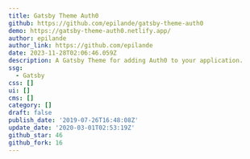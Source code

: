 ```yaml
---
title: Gatsby Theme Auth0
github: https://github.com/epilande/gatsby-theme-auth0
demo: https://gatsby-theme-auth0.netlify.app/
author: epilande
author_link: https://github.com/epilande
date: 2023-11-28T02:06:46.059Z
description: A Gatsby Theme for adding Auth0 to your application.
ssg:
  - Gatsby
css: []
ui: []
cms: []
category: []
draft: false
publish_date: '2019-07-26T16:48:08Z'
update_date: '2020-03-01T02:53:19Z'
github_star: 46
github_fork: 16
---
```

